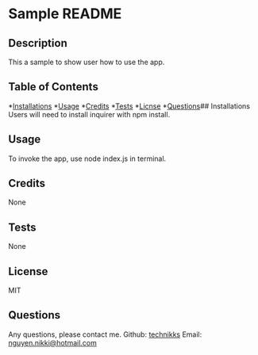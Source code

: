# Sample README 
## Description 
 This a sample to show user how to use the app. 
## Table of Contents 
 *[Installations](#installations) 
 *[Usage](#usage) 
 *[Credits](#credits) 
 *[Tests](#test) 
 *[Licnse](#license) 
 *[Questions](#questions)## Installations 
 Users will need to install inquirer with npm install. 
## Usage 
 To invoke the app, use node index.js in terminal.  
## Credits 
 None 
## Tests 
 None 
## License 
 MIT 
## Questions 
 Any questions, please contact me. 
 Github: [technikks](github.com/technikks) 
 Email: nguyen.nikki@hotmail.com